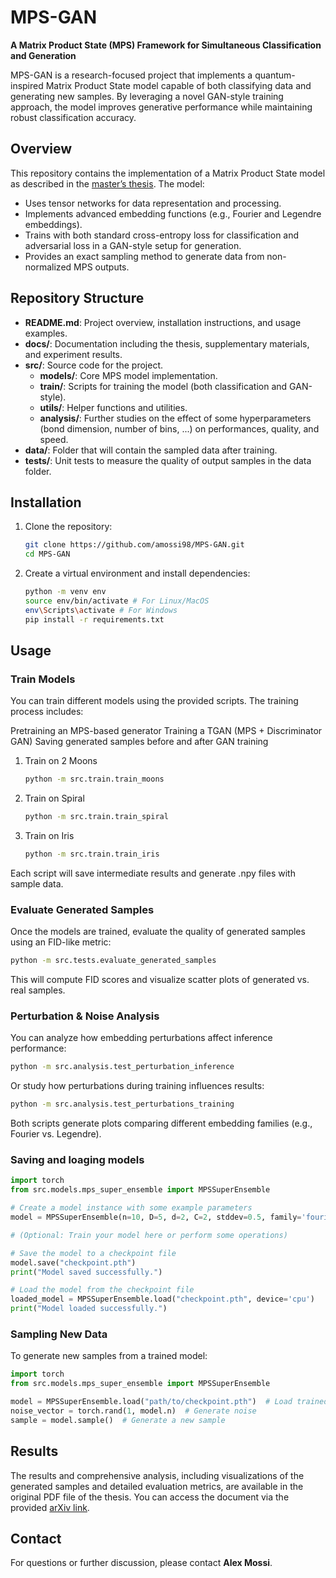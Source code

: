# MPS-GAN

**A Matrix Product State (MPS) Framework for Simultaneous Classification and Generation**

MPS-GAN is a research-focused project that implements a quantum-inspired Matrix Product State model capable of both classifying data and generating new samples. By leveraging a novel GAN-style training approach, the model improves generative performance while maintaining robust classification accuracy.

## Overview

This repository contains the implementation of a Matrix Product State model as described in the [master’s thesis](https://arxiv.org/html/2406.17441v1). The model:
- Uses tensor networks for data representation and processing.
- Implements advanced embedding functions (e.g., Fourier and Legendre embeddings).
- Trains with both standard cross-entropy loss for classification and adversarial loss in a GAN-style setup for generation.
- Provides an exact sampling method to generate data from non-normalized MPS outputs.

## Repository Structure

- **README.md**: Project overview, installation instructions, and usage examples.
- **docs/**: Documentation including the thesis, supplementary materials, and experiment results.
- **src/**: Source code for the project.
  - **models/**: Core MPS model implementation.
  - **train/**: Scripts for training the model (both classification and GAN-style).
  - **utils/**: Helper functions and utilities.
  - **analysis/**: Further studies on the effect of some hyperparameters (bond dimension, number of bins, ...) on performances, quality, and speed.
- **data/**: Folder that will contain the sampled data after training.
- **tests/**: Unit tests to measure the quality of output samples in the data folder.

## Installation

1. Clone the repository:
   ```bash
   git clone https://github.com/amossi98/MPS-GAN.git
   cd MPS-GAN
   ```


3. Create a virtual environment and install dependencies:
   ```bash
   python -m venv env
   source env/bin/activate # For Linux/MacOS
   env\Scripts\activate # For Windows
   pip install -r requirements.txt
   ```


## Usage

### Train Models
You can train different models using the provided scripts. The training process includes:

Pretraining an MPS-based generator
Training a TGAN (MPS + Discriminator GAN)
Saving generated samples before and after GAN training
1. Train on 2 Moons
   ```bash
   python -m src.train.train_moons
   ```
2. Train on Spiral
   ```bash
   python -m src.train.train_spiral
   ```
3. Train on Iris
   ```bash
   python -m src.train.train_iris
   ```
   
Each script will save intermediate results and generate .npy files with sample data.

### Evaluate Generated Samples
Once the models are trained, evaluate the quality of generated samples using an FID-like metric:

```bash
python -m src.tests.evaluate_generated_samples
```
This will compute FID scores and visualize scatter plots of generated vs. real samples.

### Perturbation & Noise Analysis
You can analyze how embedding perturbations affect inference performance:
```bash
python -m src.analysis.test_perturbation_inference
```

Or study how perturbations during training influences results:
```bash
python -m src.analysis.test_perturbations_training
```

Both scripts generate plots comparing different embedding families (e.g., Fourier vs. Legendre).

### Saving and loaging models

```python
import torch
from src.models.mps_super_ensemble import MPSSuperEnsemble

# Create a model instance with some example parameters
model = MPSSuperEnsemble(n=10, D=5, d=2, C=2, stddev=0.5, family='fourier', sigma=0)

# (Optional: Train your model here or perform some operations)

# Save the model to a checkpoint file
model.save("checkpoint.pth")
print("Model saved successfully.")

# Load the model from the checkpoint file
loaded_model = MPSSuperEnsemble.load("checkpoint.pth", device='cpu')
print("Model loaded successfully.")
```

### Sampling New Data
To generate new samples from a trained model:
```python
import torch
from src.models.mps_super_ensemble import MPSSuperEnsemble

model = MPSSuperEnsemble.load("path/to/checkpoint.pth")  # Load trained model
noise_vector = torch.rand(1, model.n)  # Generate noise
sample = model.sample()  # Generate a new sample
```


## Results

The results and comprehensive analysis, including visualizations of the generated samples and detailed evaluation metrics, are available in the original PDF file of the thesis. You can access the document via the provided [arXiv link](https://arxiv.org/html/2406.17441v1).


## Contact

For questions or further discussion, please contact **Alex Mossi**.